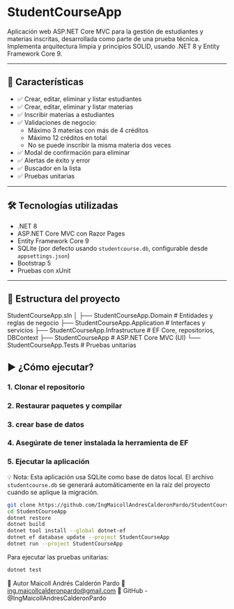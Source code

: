 # StudentCourseApp

Aplicación web ASP.NET Core MVC para la gestión de estudiantes y materias inscritas, desarrollada como parte de una prueba técnica. Implementa arquitectura limpia y principios SOLID, usando .NET 8 y Entity Framework Core 9.

---

## 🚀 Características

- ✅ Crear, editar, eliminar y listar estudiantes
- ✅ Crear, editar, eliminar y listar materias
- ✅ Inscribir materias a estudiantes
- ✅ Validaciones de negocio:
  - Máximo 3 materias con más de 4 créditos
  - Máximo 12 créditos en total
  - No se puede inscribir la misma materia dos veces
- ✅ Modal de confirmación para eliminar
- ✅ Alertas de éxito y error
- ✅ Buscador en la lista
- ✅ Pruebas unitarias

---

## 🛠️ Tecnologías utilizadas

- .NET 8
- ASP.NET Core MVC con Razor Pages
- Entity Framework Core 9
- SQLite (por defecto usando `studentcourse.db`, configurable desde `appsettings.json`)
- Bootstrap 5
- Pruebas con xUnit

---

## 📁 Estructura del proyecto
StudentCourseApp.sln
│
├── StudentCourseApp.Domain # Entidades y reglas de negocio
├── StudentCourseApp.Application # Interfaces y servicios
├── StudentCourseApp.Infrastructure # EF Core, repositorios, DBContext
├── StudentCourseApp # ASP.NET Core MVC (UI)
└── StudentCourseApp.Tests # Pruebas unitarias

## ▶️ ¿Cómo ejecutar?

### 1. Clonar el repositorio
### 2. Restaurar paquetes y compilar
### 3. crear base de datos
### 4. Asegúrate de tener instalada la herramienta de EF
### 5. Ejecutar la aplicación

💡 Nota: Esta aplicación usa SQLite como base de datos local. El archivo `studentcourse.db` se generará automáticamente en la raíz del proyecto cuando se aplique la migración.

```bash
git clone https://github.com/IngMaicollAndresCalderonPardo/StudentCourseApp.git
cd StudentCourseApp
dotnet restore
dotnet build
dotnet tool install --global dotnet-ef
dotnet ef database update --project StudentCourseApp
dotnet run --project StudentCourseApp
```
Para ejecutar las pruebas unitarias:
```bash
dotnet test
```

🙋 Autor
Maicoll Andrés Calderón Pardo
📧 ing.maicollcalderonpardo@gmail.com
🔗 GitHub - @IngMaicollAndresCalderonPardo


